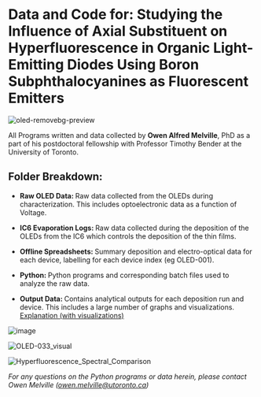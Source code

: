 <h1> Data and Code for: Studying the Influence of Axial Substituent on Hyperfluorescence in Organic Light-Emitting Diodes Using Boron Subphthalocyanines as Fluorescent Emitters </h1>

![oled-removebg-preview](https://github.com/user-attachments/assets/82938675-28fc-4ee3-a6a0-7d610a3a2fff)

All Programs written and data collected by <b>Owen Alfred Melville</b>, PhD as a part of his postdoctoral fellowship with Professor Timothy Bender at the University of Toronto.

<h2>Folder Breakdown:</h2>

- <b> Raw OLED Data: </b> Raw data collected from the OLEDs during characterization. This includes optoelectronic data as a function of Voltage. 

- <b> IC6 Evaporation Logs: </b> Raw data collected during the deposition of the OLEDs from the IC6 which controls the deposition of the thin films.
  
- <b> Offline Spreadsheets: </b> Summary deposition and electro-optical data for each device, labelling for each device index (eg OLED-001).
  
- <b> Python: </b> Python programs and corresponding batch files used to analyze the raw data.
  
- <b> Output Data: </b> Contains analytical outputs for each deposition run and device. This includes a large number of graphs and visualizations. [Explanation (with visualizations)](https://github.com/owen-melville/bsubpc-oled-data/blob/main/Output%20Data/readme.md)

![image](https://github.com/user-attachments/assets/029256db-0984-4b80-9635-80f0922741e1)

![OLED-033_visual](https://github.com/user-attachments/assets/cb552476-8de3-46e5-8a72-6f81882c881b)

![Hyperfluorescence_Spectral_Comparison](https://github.com/user-attachments/assets/eefdf98a-f96b-4481-ba0b-f97b6c3cf314)

<i>For any questions on the Python programs or data herein, please contact Owen Melville (owen.melville@utoronto.ca) </i>
